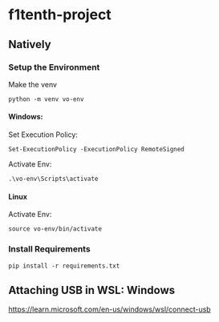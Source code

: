 # f1tenth-project

## Natively
### Setup the Environment

Make the venv
```
python -m venv vo-env
```

#### Windows:

Set Execution Policy:
```
Set-ExecutionPolicy -ExecutionPolicy RemoteSigned
```

Activate Env:
```
.\vo-env\Scripts\activate
```

#### Linux
Activate Env:
```
source vo-env/bin/activate
```

### Install Requirements
```
pip install -r requirements.txt
```

## Attaching USB in WSL: Windows

https://learn.microsoft.com/en-us/windows/wsl/connect-usb 

